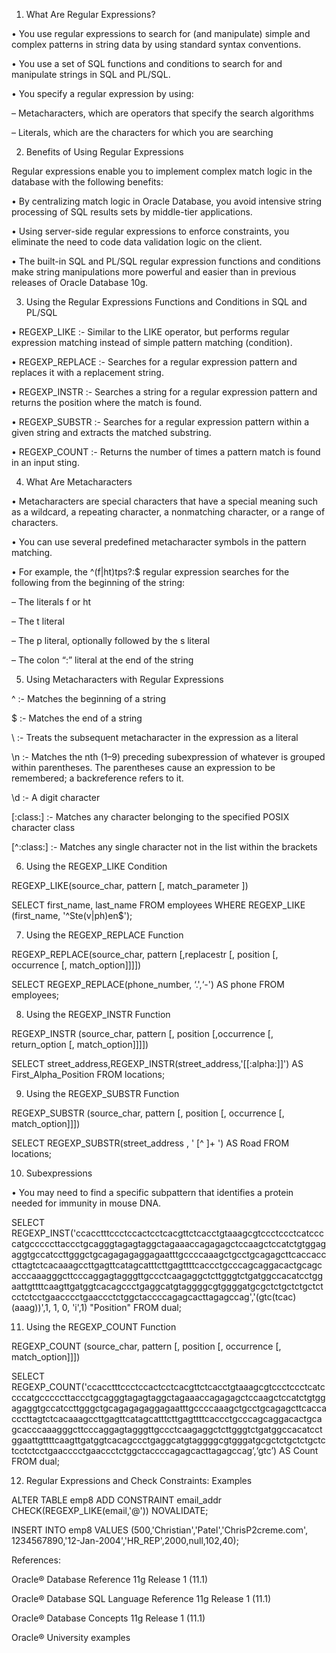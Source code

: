 1) What Are Regular Expressions?

• You use regular expressions to search for (and manipulate) simple and complex patterns in string data by using standard syntax conventions.

• You use a set of SQL functions and conditions to search for and manipulate strings in SQL and PL/SQL.

• You specify a regular expression by using:

– Metacharacters, which are operators that specify the search algorithms

– Literals, which are the characters for which you are searching

2) Benefits of Using Regular Expressions

Regular expressions enable you to implement complex match logic in the database with the following benefits:

• By centralizing match logic in Oracle Database, you avoid intensive string processing of SQL results sets by middle-tier applications.

• Using server-side regular expressions to enforce constraints, you eliminate the need to code data validation logic on the client.

• The built-in SQL and PL/SQL regular expression functions and conditions make string manipulations more powerful and easier than in previous releases of Oracle Database 10g.

3) Using the Regular Expressions Functions and Conditions in SQL and PL/SQL

• REGEXP_LIKE :- Similar to the LIKE operator, but performs regular expression matching instead of simple pattern matching (condition).

• REGEXP_REPLACE :- Searches for a regular expression pattern and replaces it with a replacement string.

• REGEXP_INSTR :- Searches a string for a regular expression pattern and returns the position where the match is found.

• REGEXP_SUBSTR :- Searches for a regular expression pattern within a given string and extracts the matched substring.

• REGEXP_COUNT :- Returns the number of times a pattern match is found in an input sting.

4) What Are Metacharacters

• Metacharacters are special characters that have a special meaning such as a wildcard, a repeating character, a nonmatching character, or a range of characters.

• You can use several predefined metacharacter symbols in the pattern matching.

• For example, the ^(f|ht)tps?:$ regular expression searches for the following from the beginning of the string:

– The literals f or ht

– The t literal

– The p literal, optionally followed by the s literal

– The colon “:” literal at the end of the string

5) Using Metacharacters with Regular Expressions

^ :- Matches the beginning of a string

$ :- Matches the end of a string

\ :- Treats the subsequent metacharacter in the expression as a literal

\n :- Matches the nth (1–9) preceding subexpression of whatever is grouped within parentheses. The parentheses cause an expression to be remembered; a backreference refers to it.

\d :- A digit character

[:class:] :- Matches any character belonging to the specified POSIX character class

[^:class:] :- Matches any single character not in the list within the brackets

6) Using the REGEXP_LIKE Condition

REGEXP_LIKE(source_char, pattern [, match_parameter ])

SELECT first_name, last_name FROM employees WHERE REGEXP_LIKE (first_name, '^Ste(v|ph)en$');

7) Using the REGEXP_REPLACE Function

REGEXP_REPLACE(source_char, pattern [,replacestr [, position [, occurrence [, match_option]]]])

SELECT REGEXP_REPLACE(phone_number, ‘\.',‘-') AS phone FROM employees;

8) Using the REGEXP_INSTR Function

REGEXP_INSTR (source_char, pattern [, position [,occurrence [, return_option [, match_option]]]])

SELECT street_address,REGEXP_INSTR(street_address,'[[:alpha:]]') AS First_Alpha_Position FROM locations;

9) Using the REGEXP_SUBSTR Function

REGEXP_SUBSTR (source_char, pattern [, position [, occurrence [, match_option]]])

SELECT REGEXP_SUBSTR(street_address , ' [^ ]+ ') AS Road FROM locations;

10) Subexpressions

• You may need to find a specific subpattern that identifies a protein needed for immunity in mouse DNA.

SELECT REGEXP_INST('ccacctttccctccactcctcacgttctcacctgtaaagcgtccctccctcatccccatgcccccttaccctgcagggtagagtaggctagaaaccagagagctccaagctccatctgtggagaggtgccatccttgggctgcagagagaggagaatttgccccaaagctgcctgcagagcttcaccacccttagtctcacaaagccttgagttcatagcatttcttgagttttcaccctgcccagcaggacactgcagcacccaaagggcttcccaggagtagggttgccctcaagaggctcttgggtctgatggccacatcctggaattgttttcaagttgatggtcacagccctgaggcatgtaggggcgtggggatgcgctctgctctgctctcctctcctgaacccctgaaccctctggctaccccagagcacttagagccag','(gtc(tcac)(aaag))',1, 1, 0, 'i',1) "Position" FROM dual;

11) Using the REGEXP_COUNT Function

REGEXP_COUNT (source_char, pattern [, position [, occurrence [, match_option]]])

SELECT REGEXP_COUNT('ccacctttccctccactcctcacgttctcacctgtaaagcgtccctccctcatccccatgcccccttaccctgcagggtagagtaggctagaaaccagagagctccaagctccatctgtggagaggtgccatccttgggctgcagagagaggagaatttgccccaaagctgcctgcagagcttcaccacccttagtctcacaaagccttgagttcatagcatttcttgagttttcaccctgcccagcaggacactgcagcacccaaagggcttcccaggagtagggttgccctcaagaggctcttgggtctgatggccacatcctggaattgttttcaagttgatggtcacagccctgaggcatgtaggggcgtgggatgcgctctgctctgctctcctctcctgaacccctgaaccctctggctaccccagagcacttagagccag‘,‘gtc’) AS Count FROM dual;

12) Regular Expressions and Check Constraints: Examples

ALTER TABLE emp8 ADD CONSTRAINT email_addr CHECK(REGEXP_LIKE(email,'@')) NOVALIDATE;

INSERT INTO emp8 VALUES (500,'Christian','Patel','ChrisP2creme.com', 1234567890,'12-Jan-2004','HR_REP',2000,null,102,40);

References:

Oracle® Database Reference 11g Release 1 (11.1)

Oracle® Database SQL Language Reference 11g Release 1 (11.1)

Oracle® Database Concepts 11g Release 1 (11.1)

Oracle® University examples
